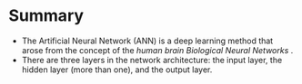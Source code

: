# Summary

* The Artificial Neural Network (ANN) is a deep learning method that arose from the concept of the *human brain Biological Neural Networks* .
*  There are three layers in the network architecture: the input layer, the hidden layer (more than one), and the output layer. 
